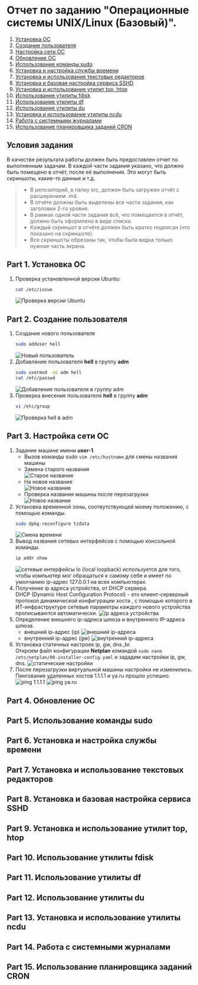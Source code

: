 # Отчет по заданию "Операционные системы UNIX/Linux (Базовый)".
1. [Установка ОС](#part-1-установка-ос)
2. [Создание пользователя](#part-2-создание-пользователя)
3. [Настройка сети ОС](#part-3-настройка-сети-ос)
4. [Обновление ОС](#part-4-обновление-ос)
5. [Использование команды sudo](#part-5-использование-команды-sudo)
6. [Установка и настройка службы времени](#part-6-установка-и-настройка-службы-времени)
7. [Установка и использование текстовых редакторов](#part-7-установка-и-использование-текстовых-редакторов)
8. [Установка и базовая настройка сервиса SSHD](#part-8-установка-и-базовая-настройка-сервиса-sshd)
9. [Установка и использование утилит top, htop](#part-9-установка-и-использование-утилит-top-htop)
10. [Использование утилиты fdisk](#part-10-использование-утилиты-fdisk)
11. [Использование утилиты df](#part-11-использование-утилиты-df)
12. [Использование утилиты du](#part-12-использование-утилиты-du)
13. [Установка и использование утилиты ncdu](#part-13-установка-и-использование-утилиты-ncdu)
14. [Работа с системными журналами](#part-14-работа-с-системными-журналами)
15. [Использование планировщика заданий CRON](#part-15-использование-планировщика-заданий-cron)
## Условия задания
В качестве результата работы должен быть предоставлен отчет по выполненным задачам. В каждой части задания указано, что должно быть помещено в отчёт, после её выполнения. Это могут быть скриншоты, какие-то данные и т.д.
>* В репозиторий, в папку src, должен быть загружен отчёт с расширением .md.
>* В отчёте должны быть выделены все части задания, как заголовки 2-го уровня.
>* В рамках одной части задания всё, что помещается в отчёт, должно быть оформлено в виде списка.
>* Каждый скриншот в отчёте должен быть кратко подписан (что показано на скриншоте).
>* Все скриншоты обрезаны так, чтобы была видна только нужная часть экрана.
## Part 1. Установка ОС
1. Проверка установленной версии Ubuntu:
    ```bash
    cat /etc/issue
    ```
    ![Проверка версии Ubuntu](./images/part_1.jpg "Проверка версии Ubuntu")
## Part 2. Создание пользователя
1. Создание нового пользователя
    ```bash
    sudo adduser hell
    ```
    ![Новый пользователь](./images/part_2.1.png "Новый пользователь")
2. Добавление пользователя **hell** в группу **adm**
    ```bash
    sudo usermod -aG adm hell
    cat /etc/passwd
    ```
    ![Добавление пользователя в группу adm](./images/part_2.2.png "Добавление пользователя в группу adm")
3. Проверка внесения пользователя **hell** в группу **adm**
    ```bash
    vi /etc/group
    ```
    ![Проверка hell в adm](./images/part_2.3.png "Проверка hell в adm")
## Part 3. Настройка сети ОС
1. Задание машине имени **user-1**.
    * Вызов команды sudo `vim /etc/hostname` для смены названия машины
    * Замена старого названия <br>
    ![Старое название](./images/part_3.1.png "Старое название")
    * На новое название <br>
    ![Новое название](./images/part_3.2.png "Новое название")
    * Проверка названия машины после перезагрузки
    ![Новое название](./images/part_3.3.png "Новое название")
2. Установка временной зоны, соотвутствующей моему положению, c помощью команды.
    ```bash
    sudo dpkg-reconfigure tzdata
    ```
    ![Смена времени](./images/part_3.4.png "Смена времени")
3. Вывод названия сетевых интерфейсов с помощью консольной команды.
    ```bash
    ip addr show
    ```
    ![сетевые интерфейсы](./images/part_3.5.png "сетевые интерфейсы")
    lo (local loopback) используется для того, чтобы компьютер мог обращаться к самому себе и имеет по умолчанию ip-адрес 127.0.0.1 на всех компьютерах.
4. Получение ip адреса устройства, от DHCP сервера.<br>
    DHCP (Dynamic Host Configuration Protocol) - это клиент-серверный протокол динамической конфигурации хоста , с помощью которого в ИТ-инфраструктуре сетевые параметры каждого нового устройства прописываются автоматически. 
    ![ip адреса устройства](./images/part_3.6.png "ip адреса устройства")
5. Определение внешнего ip-адреса шлюза и внутреннего IP-адреса шлюза.
    * внешний ip-адрес (ip)
    ![внешний ip-адреса](./images/part_3.7.png "внешний ip-адреса")
    * внутренний ip-адрес (gw)
    ![внутренний ip-адреса](./images/part_3.8.png "внутренний ip-адреса")
6. Установка статичных настроек ip, gw, dns.,br.<br>
    Откроем файл конфигурации **Netplan** командой `sudo nano /etc/netplan/00-installer-config.yaml` и зададим настройки ip, gw, dns.
    ![статические настройки](./images/part_3.9.png "статические настройки")
7. После перезагрузки виртуальной машины настройки не изменились. Пингование удаленных хостов 1.1.1.1 и ya.ru прошло успешно.
    ![ping 1.1.1.1](./images/part_3.10.png "ping 1.1.1.1")
    ![ping ya.ru](./images/part_3.10.png "ping ya.ru")
## Part 4. Обновление ОС
## Part 5. Использование команды sudo
## Part 6. Установка и настройка службы времени
## Part 7. Установка и использование текстовых редакторов
## Part 8. Установка и базовая настройка сервиса SSHD
## Part 9. Установка и использование утилит top, htop
## Part 10. Использование утилиты fdisk
## Part 11. Использование утилиты df
## Part 12. Использование утилиты du
## Part 13. Установка и использование утилиты ncdu
## Part 14. Работа с системными журналами
## Part 15. Использование планировщика заданий CRON
